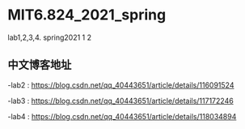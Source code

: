 # MIT6.824_2021_spring
lab1,2,3,4. spring2021
1
2

## 中文博客地址
  -lab2 : https://blog.csdn.net/qq_40443651/article/details/116091524

  -lab3 : https://blog.csdn.net/qq_40443651/article/details/117172246

  -lab4 : https://blog.csdn.net/qq_40443651/article/details/118034894
